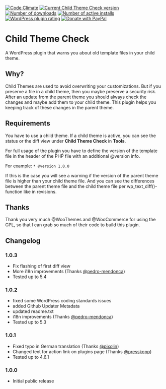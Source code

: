 [![Code Climate](https://codeclimate.com/github/Zodiac1978/tl-template-checker/badges/gpa.svg)](https://codeclimate.com/github/Zodiac1978/tl-template-checker) [![Current Child Theme Check version](https://img.shields.io/wordpress/plugin/v/child-theme-check.svg)](https://wordpress.org/plugins/child-theme-check/) [![Number of downloads](https://img.shields.io/wordpress/plugin/dt/child-theme-check.svg)](https://wordpress.org/plugins/child-theme-check/advanced/) [![Number of active installs](https://img.shields.io/wordpress/plugin/installs/child-theme-check.svg)](https://wordpress.org/plugins/child-theme-check/advanced/) [![WordPress plugin rating](https://img.shields.io/wordpress/plugin/r/child-theme-check.svg)](https://wordpress.org/plugins/child-theme-check/#reviews) [![Donate with PayPal](https://img.shields.io/badge/PayPal-Donate-yellow.svg)](https://paypal.me/zodiac1978)

# Child Theme Check

A WordPress plugin that warns you about old template files in your child theme.

## Why?

Child Themes are used to avoid overwriting your customizations. But if you preserve a file in a child theme, then you maybe preserve a security risk. After an update from the parent theme you should always check the changes and maybe add them to your child theme. This plugin helps you keeping track of these changes in the parent theme.

## Requirements

You have to use a child theme. If a child theme is active, you can see the status or the diff view under **Child Theme Check** in **Tools**.

For full usage of the plugin you have to define the version of the template file in the header of the PHP file with an additional @version info.

For example: ```* @version 1.0.0```

If this is the case you will see a warning if the version of the parent theme file is higher than your child theme file. And you can see the differences between the parent theme file and the child theme file per wp_text_diff()-function like in revisions.

## Thanks

Thank you very much @WooThemes and @WooCommerce for using the GPL, so that I can grab so much of their code to build this plugin.

## Changelog

### 1.0.3

* Fix flashing of first diff view
* More i18n improvements (Thanks [@pedro-mendonca](https://github.com/pedro-mendonca))
* Tested up to 5.4

### 1.0.2

* fixed some WordPress coding standards issues
* added Github Updater Metadata
* updated readme.txt
* i18n improvements (Thanks [@pedro-mendonca](https://github.com/pedro-mendonca))
* Tested up to 5.3

### 1.0.1

* Fixed typo in German translation (Thanks [@pixolin](https://github.com/pixolin))
* Changed text for action link on plugins page (Thanks [@presskopp](https://github.com/presskopp))
* Tested up to 4.6.1

### 1.0.0

* Initial public release
